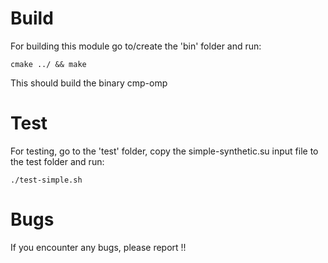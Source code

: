 # Build
For building this module go to/create the 'bin' folder and run:
  
    cmake ../ && make

This should build the binary cmp-omp

# Test
For testing, go to the 'test' folder, copy the simple-synthetic.su input file to
the test folder and run:

    ./test-simple.sh

# Bugs
If you encounter any bugs, please report !!
